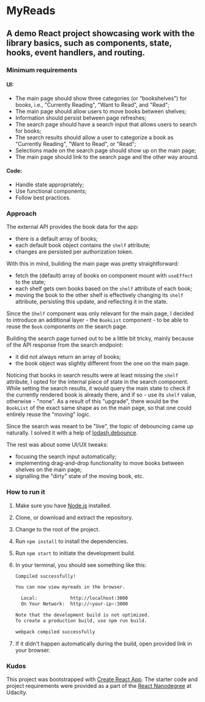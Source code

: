 # MyReads

## A demo React project showcasing work with the library basics, such as components, state, hooks, event handlers, and routing.

### Minimum requirements

#### UI:

- The main page should show three categories (or “bookshelves”) for books, i.e., "Currently Reading", "Want to Read", and "Read";
- The main page should allow users to move books between shelves;
- Information should persist between page refreshes;
- The search page should have a search input that allows users to search for books;
- The search results should allow a user to categorize a book as "Currently Reading", "Want to Read", or "Read";
- Selections made on the search page should show up on the main page;
- The main page should link to the search page and the other way around.

#### Code:

- Handle state appropriately;
- Use functional components;
- Follow best practices.

### Approach

The external API provides the book data for the app:
- there is a default array of books;
- each default book object contains the `shelf` attribute;
- changes are persisted per authorization token.

With this in mind, building the main page was pretty straightforward:
- fetch the (default) array of books on component mount with `useEffect` to the state;
- each shelf gets own books based on the `shelf` attribute of each book;
- moving the book to the other shelf is effectively changing its `shelf` attribute, persisting this update, and reflecting it in the state.

Since the `Shelf` component was only relevant for the main page, I decided to
introduce an additional layer - the `BookList` component - to be able to reuse
the `Book` components on the search page.

Building the search page turned out to be a little bit tricky, mainly because of
the API response from the search endpoint:
- it did not always return an array of books;
- the book object was slightly different from the one on the main page.

Noticing that books in search results were at least missing the `shelf` attribute,
I opted for the internal piece of state in the search component. While setting the
search results, it would query the main state to check if the currently rendered book
is already there, and if so - use its `shelf` value, otherwise - "none". As a result
of this "upgrade", there would be the `BookList` of the exact same shape as on the
main page, so that one could entirely reuse the "moving" logic.

Since the search was meant to be "live", the topic of debouncing came up naturally.
I solved it with a help of [lodash.debounce](https://docs-lodash.com/v4/debounce/).

The rest was about some UI/UX tweaks:
- focusing the search input automatically;
- implementing drag-and-drop functionality to move books between shelves on the main page;
- signalling the "dirty" state of the moving book, etc.

### How to run it

1. Make sure you have [Node.js](https://docs.npmjs.com/downloading-and-installing-node-js-and-npm) installed.
2. Clone, or download and extract the repository.
3. Change to the root of the project.
4. Run `npm install` to install the dependencies.
5. Run `npm start` to initiate the development build.
6. In your terminal, you should see something like this:

   ```bash
   Compiled successfully!

   You can now view myreads in the browser.

     Local:            http://localhost:3000
     On Your Network:  http://<your-ip>:3000

   Note that the development build is not optimized.
   To create a production build, use npm run build.

   webpack compiled successfully
   ```
7. If it didn't happen automatically during the build, open provided link in your browser.

### Kudos

This project was bootstrapped with [Create React App](https://github.com/facebook/create-react-app).
The starter code and project requirements were provided as a part of the [React Nanodegree](https://www.udacity.com/course/react-nanodegree--nd019) at Udacity.